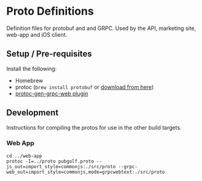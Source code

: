 # Proto Definitions

Definition files for protobuf and and GRPC. Used by the API, marketing site, web-app and iOS client.

## Setup / Pre-requisites

Install the following:

* Homebrew
* protoc (`brew install protobuf` or [download from here](https://github.com/protocolbuffers/protobuf/releases))
* [protoc-gen-grpc-web plugin](https://github.com/grpc/grpc-web/releases)

## Development

Instructions for compiling the protos for use in the other build targets.

### Web App

```
cd ../web-app
protoc -I=../proto pubgolf.proto --js_out=import_style=commonjs:./src/proto --grpc-web_out=import_style=commonjs,mode=grpcwebtext:./src/proto
```
